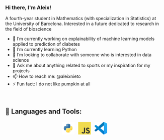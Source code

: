 ### Hi there, I'm Aleix!

A fourth-year student in Mathematics (with specialization in Statistics) at the University of Barcelona. Interested in a future dedicated to research in the field of bioscience

- 🔭 I’m currently working on explainability of machine learning models applied to prediction of diabetes
- 🌱 I’m currently learning Python
- 👯 I’m looking to collaborate with someone who is interested in data science
- 💬 Ask me about anything related to sports or my inspiration for my projects
- 📫 How to reach me: @aleixnieto
- ⚡ Fun fact: I do not like pumpkin at all


<br />

## 🧰 Languages and Tools:
<p align="center">
<img src="https://raw.githubusercontent.com/github/explore/80688e429a7d4ef2fca1e82350fe8e3517d3494d/topics/python/python.png" alt="R" height="40" style="vertical-align:top; margin:4px">
<img src="https://raw.githubusercontent.com/github/explore/80688e429a7d4ef2fca1e82350fe8e3517d3494d/topics/javascript/javascript.png" alt="Javascript" height="40" style="vertical-align:top; margin:4px">
<img src="https://raw.githubusercontent.com/github/explore/80688e429a7d4ef2fca1e82350fe8e3517d3494d/topics/visual-studio-code/visual-studio-code.png" alt="VS Code" height="40" style="vertical-align:top; margin:4px">
